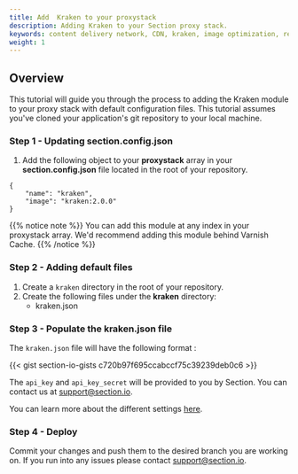 ```yaml
---
title: Add  Kraken to your proxystack
description: Adding Kraken to your Section proxy stack.
keywords: content delivery network, CDN, kraken, image optimization, reverse proxies, proxy, proxy template
weight: 1
---
```


## Overview

This tutorial will guide you through the process to adding the Kraken module to your proxy stack with default configuration files. This tutorial assumes you've cloned your application's git repository to your local machine.

### Step 1 - Updating section.config.json

1. Add the following object to your **proxystack** array in your **section.config.json** file located in the root of your repository.

```
{
    "name": "kraken",
    "image": "kraken:2.0.0"
}
```

{{% notice note %}}
You can add this module at any index in your proxystack array. We'd recommend adding this module behind Varnish Cache.
{{% /notice %}}

### Step 2 - Adding default files

1. Create a `kraken` directory in the root of your repository.
1. Create the following files under the **kraken** directory:
    * kraken.json

### Step 3 - Populate the kraken.json file

The `kraken.json` file will have the following format :

{{< gist section-io-gists c720b97f695ccabccf75c39239deb0c6 >}}

The `api_key` and `api_key_secret` will be provided to you by Section. You can contact us at support@section.io.

You can learn more about the different settings [here](/docs/modules/kraken/reference/kraken-advanced-config/).

### Step 4 - Deploy

Commit your changes and push them to the desired branch you are working on. If you run into any issues please contact support@section.io.